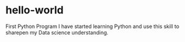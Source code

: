 # hello-world
First Python Program
I have started learning Python and use this skill to sharepen my Data science understanding.
